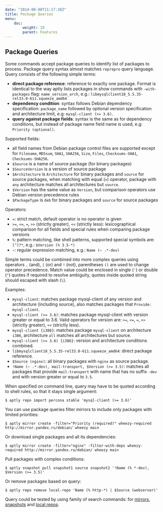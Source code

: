 ```yaml
---
date: "2014-08-08T11:17:38Z"
title: Package Queries
menu:
    doc:
        weight: 10
        parent: Features
---
```


Package Queries
---------------

Some commands accept package queries to identify list of packages to
process. Package query syntax almost matches `reprepro` query language.
Query consists of the following simple terms:

-   **direct package reference**: reference to exaclty one package.
    Format is identical to the way aptly lists packages in show commands
    with `-with-packages` flag: `name_version_arch`, e.g.:
    `libmysqlclient18_5.5.35-rel33.0-611.squeeze_amd64`
-   **dependency condition**: syntax follows Debian dependency
    specification: `package_name` followed by optional version
    specification and architecture limit, e.g: `mysql-client (>= 3.6)`.
-   **query against package fields**: syntax is the same as for dependency
    conditions, but instead of package name field name is used, e.g:
    `Priority (optional)`.

Supported fields:

-   all field names from Debian package control files are supported
    except for `Filename`, `MD5sum`, `SHA1`, `SHA256`, `Size`, `Files`,
    `Checksums-SHA1`, `Checksums-SHA256`.
-   `$Source` is a name of source package (for binary packages)
-   `$SourceVersion` is a version of source package
-   `$Architecture` is `Architecture` for binary packages and `source`
    for source packages, when matching with equal (`=`) operator,
    package with `any` architecture matches all architectures but
    `source`.
-   `$Version` has the same value as `Version`, but comparison operators
    use Debian version precedence rules
-   `$PackageType` is `deb` for binary packages and `source` for source
    packages

Operators:

-   `=`: strict match, default operator is no operator is given
-   `>=`, `<=`, `=`, `>>` (strictly greater), `<<` (strictly less):
    lexicographical comparison for all fields and special rules when
    comparing package versions
-   `%`: pattern matching, like shell patterns, supported special
    symbols are: `[^]?*`, e.g.: `$Version (% 3.5-*)`
-   `~`: regular expression matching, e.g.: `Name (~ .*-dev)`

Simple terms could be combined into more complex queries using operators
`,` (and), `|` (or) and `!` (not), parentheses `()` are used to change
operator precedence. Match value could be enclosed in single (`'`) or
double (`"`) quotes if required to resolve ambiguity, quotes inside
quoted string should escaped with slash (`\`).

Examples:

-   `mysql-client`: matches package mysql-client of any version and
    architecture (including source), also matches packages that
    `Provide:` `mysql-client`.
-   `mysql-client (>= 3.6)`: matches package mysql-client with version
    greater or equal to 3.6. Valid operators for version are: `>=`,
    `<=`, `=`, `>>` (strictly greater), `<<` (strictly less).
-   `mysql-client {i386}`: matches package `mysql-client` on
    architecture `i386`, architecture `all` matches all architectures
    but source.
-   `mysql-client (>= 3.6) {i386}`: version and architecture conditions
    combined.
-   `libmysqlclient18_5.5.35-rel33.0-611.squeeze_amd64`: direct package
    reference.
-   `$Source (nginx)`: all binary packages with `nginx` as source
    package.
-   `!Name (~ .*-dev), mail-transport, $Version (>= 3.5)`: matches all
    packages that provide `mail-transport` with name that has no suffix
    `-dev` and with version greater or equal to `3.5`.

When specified on command line, query may have to be quoted according to
shell rules, so that it stays single argument:

    $ aptly repo import percona stable 'mysql-client (>= 3.6)'

You can use package queries filter mirrors to include only packages with limited
priorities:

    $ aptly mirror create -filter="Priority (required)" wheezy-required http://mirror.yandex.ru/debian/ wheezy main

Or download single packages and all its dependencies:

    $ aptly mirror create -filter="nginx" -filter-with-deps wheezy-required http://mirror.yandex.ru/debian/ wheezy main

Pull packages with complex conditions:

    $ aptly snapshot pull snapshot1 source snapshot2 '!Name (% *-dev), $Version (>= 3.5)'

Or remove packages based on query:

    $ aptly repo remove local-repo 'Name (% http-*) | $Source (webserver)'

Query could be tested by using family of search commands: for [mirrors](/doc/aptly/mirror/search/),
[snapshots](/doc/aptly/snapshot/search/) and [local repos](/doc/aptly/repo/search/).
